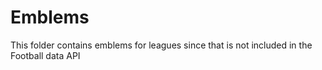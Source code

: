 # Emblems

This folder contains emblems for leagues since that is not included in the Football data API

